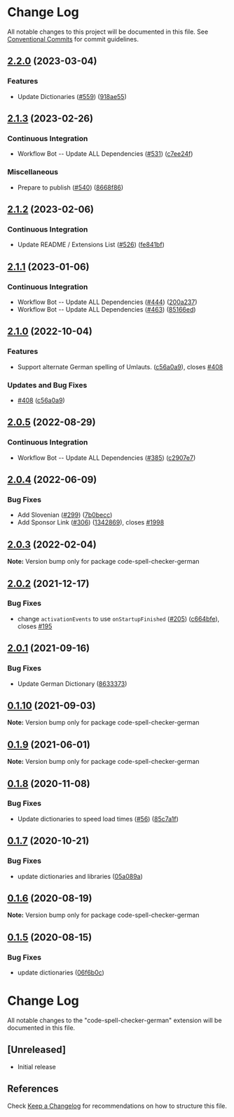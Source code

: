 # Change Log

All notable changes to this project will be documented in this file.
See [Conventional Commits](https://conventionalcommits.org) for commit guidelines.

## [2.2.0](https://github.com/streetsidesoftware/vscode-cspell-dict-extensions/compare/code-spell-checker-german@2.1.3...code-spell-checker-german@2.2.0) (2023-03-04)


### Features

* Update Dictionaries ([#559](https://github.com/streetsidesoftware/vscode-cspell-dict-extensions/issues/559)) ([918ae55](https://github.com/streetsidesoftware/vscode-cspell-dict-extensions/commit/918ae55e564f42b8ebe6cb6b448be68c9af03137))

## [2.1.3](https://github.com/streetsidesoftware/vscode-cspell-dict-extensions/compare/code-spell-checker-german@2.1.2...code-spell-checker-german@2.1.3) (2023-02-26)


### Continuous Integration

* Workflow Bot -- Update ALL Dependencies ([#531](https://github.com/streetsidesoftware/vscode-cspell-dict-extensions/issues/531)) ([c7ee24f](https://github.com/streetsidesoftware/vscode-cspell-dict-extensions/commit/c7ee24f30552a6e8904a8d489b8a76ddcd3eedec))


### Miscellaneous

* Prepare to publish ([#540](https://github.com/streetsidesoftware/vscode-cspell-dict-extensions/issues/540)) ([8668f86](https://github.com/streetsidesoftware/vscode-cspell-dict-extensions/commit/8668f86b5fe3bf076cc44db54ec9b15d2f137623))

## [2.1.2](https://github.com/streetsidesoftware/vscode-cspell-dict-extensions/compare/code-spell-checker-german@2.1.1...code-spell-checker-german@2.1.2) (2023-02-06)


### Continuous Integration

* Update README / Extensions List ([#526](https://github.com/streetsidesoftware/vscode-cspell-dict-extensions/issues/526)) ([fe841bf](https://github.com/streetsidesoftware/vscode-cspell-dict-extensions/commit/fe841bfc7209e134740b24897e23748581536eb3))

## [2.1.1](https://github.com/streetsidesoftware/vscode-cspell-dict-extensions/compare/code-spell-checker-german@2.1.0...code-spell-checker-german@2.1.1) (2023-01-06)


### Continuous Integration

* Workflow Bot -- Update ALL Dependencies ([#444](https://github.com/streetsidesoftware/vscode-cspell-dict-extensions/issues/444)) ([200a237](https://github.com/streetsidesoftware/vscode-cspell-dict-extensions/commit/200a2370a9ec68b82e72f518712b175fa99bcbf9))
* Workflow Bot -- Update ALL Dependencies ([#463](https://github.com/streetsidesoftware/vscode-cspell-dict-extensions/issues/463)) ([85166ed](https://github.com/streetsidesoftware/vscode-cspell-dict-extensions/commit/85166ed01b3b324b9bfc737443a76318aa1cdda7))

## [2.1.0](https://github.com/streetsidesoftware/vscode-cspell-dict-extensions/compare/code-spell-checker-german@2.0.5...code-spell-checker-german@2.1.0) (2022-10-04)


### Features

* Support alternate German spelling of Umlauts. ([c56a0a9](https://github.com/streetsidesoftware/vscode-cspell-dict-extensions/commit/c56a0a901361d797573f9ef3e2d68a7eeadc265a)), closes [#408](https://github.com/streetsidesoftware/vscode-cspell-dict-extensions/issues/408)


### Updates and Bug Fixes

* [#408](https://github.com/streetsidesoftware/vscode-cspell-dict-extensions/issues/408) ([c56a0a9](https://github.com/streetsidesoftware/vscode-cspell-dict-extensions/commit/c56a0a901361d797573f9ef3e2d68a7eeadc265a))

## [2.0.5](https://github.com/streetsidesoftware/vscode-cspell-dict-extensions/compare/code-spell-checker-german@2.0.4...code-spell-checker-german@2.0.5) (2022-08-29)


### Continuous Integration

* Workflow Bot -- Update ALL Dependencies ([#385](https://github.com/streetsidesoftware/vscode-cspell-dict-extensions/issues/385)) ([c2907e7](https://github.com/streetsidesoftware/vscode-cspell-dict-extensions/commit/c2907e7af39c1b7f42549cfb5f555dce6f62fb4a))

## [2.0.4](https://github.com/streetsidesoftware/vscode-cspell-dict-extensions/compare/code-spell-checker-german@2.0.3...code-spell-checker-german@2.0.4) (2022-06-09)


### Bug Fixes

* Add Slovenian ([#299](https://github.com/streetsidesoftware/vscode-cspell-dict-extensions/issues/299)) ([7b0becc](https://github.com/streetsidesoftware/vscode-cspell-dict-extensions/commit/7b0becc910e11e674ad32be812aa5e138b005219))
* Add Sponsor Link ([#306](https://github.com/streetsidesoftware/vscode-cspell-dict-extensions/issues/306)) ([1342869](https://github.com/streetsidesoftware/vscode-cspell-dict-extensions/commit/13428699ee20f6b6a597dd2638d5633f2a53c9cf)), closes [#1998](https://github.com/streetsidesoftware/vscode-cspell-dict-extensions/issues/1998)





## [2.0.3](https://github.com/streetsidesoftware/vscode-cspell-dict-extensions/compare/code-spell-checker-german@2.0.2...code-spell-checker-german@2.0.3) (2022-02-04)

**Note:** Version bump only for package code-spell-checker-german





## [2.0.2](https://github.com/streetsidesoftware/vscode-cspell-dict-extensions/compare/code-spell-checker-german@2.0.1...code-spell-checker-german@2.0.2) (2021-12-17)


### Bug Fixes

* change `activationEvents` to use `onStartupFinished` ([#205](https://github.com/streetsidesoftware/vscode-cspell-dict-extensions/issues/205)) ([c664bfe](https://github.com/streetsidesoftware/vscode-cspell-dict-extensions/commit/c664bfe88497c9eaf82aa5549734d99db9194001)), closes [#195](https://github.com/streetsidesoftware/vscode-cspell-dict-extensions/issues/195)





## [2.0.1](https://github.com/streetsidesoftware/vscode-cspell-dict-extensions/compare/code-spell-checker-german@0.1.10...code-spell-checker-german@2.0.1) (2021-09-16)


### Bug Fixes

* Update German Dictionary ([8633373](https://github.com/streetsidesoftware/vscode-cspell-dict-extensions/commit/8633373cafc5a9e9b3b6b2c35617a3a58b823cb1))





## [0.1.10](https://github.com/streetsidesoftware/vscode-cspell-dict-extensions/compare/code-spell-checker-german@0.1.9...code-spell-checker-german@0.1.10) (2021-09-03)

**Note:** Version bump only for package code-spell-checker-german

## [0.1.9](https://github.com/streetsidesoftware/vscode-cspell-dict-extensions/compare/code-spell-checker-german@0.1.8...code-spell-checker-german@0.1.9) (2021-06-01)

**Note:** Version bump only for package code-spell-checker-german

## [0.1.8](https://github.com/streetsidesoftware/vscode-cspell-dict-extensions/compare/code-spell-checker-german@0.1.7...code-spell-checker-german@0.1.8) (2020-11-08)

### Bug Fixes

- Update dictionaries to speed load times ([#56](https://github.com/streetsidesoftware/vscode-cspell-dict-extensions/issues/56)) ([85c7a1f](https://github.com/streetsidesoftware/vscode-cspell-dict-extensions/commit/85c7a1f3363945594f6d86dbb7dae7f4c95a76e7))

## [0.1.7](https://github.com/streetsidesoftware/vscode-cspell-dict-extensions/compare/code-spell-checker-german@0.1.6...code-spell-checker-german@0.1.7) (2020-10-21)

### Bug Fixes

- update dictionaries and libraries ([05a089a](https://github.com/streetsidesoftware/vscode-cspell-dict-extensions/commit/05a089add3e0e3606ac1604df1539adfb272461f))

## [0.1.6](https://github.com/streetsidesoftware/vscode-cspell-dict-extensions/compare/code-spell-checker-german@0.1.5...code-spell-checker-german@0.1.6) (2020-08-19)

**Note:** Version bump only for package code-spell-checker-german

## [0.1.5](https://github.com/streetsidesoftware/vscode-cspell-dict-extensions/compare/code-spell-checker-german@0.1.4...code-spell-checker-german@0.1.5) (2020-08-15)

### Bug Fixes

- update dictionaries ([06f6b0c](https://github.com/streetsidesoftware/vscode-cspell-dict-extensions/commit/06f6b0cd9c011d55de841aa75591422a18d8a8f6))

# Change Log

All notable changes to the "code-spell-checker-german" extension will be documented in this file.

## [Unreleased]

- Initial release

## References

Check [Keep a Changelog](http://keepachangelog.com/) for recommendations on how to structure this file.
